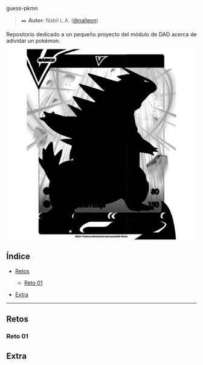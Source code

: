 <div align="justify"

# guess-pkmn

>✒️ __Autor__:  Nabil L.A. ([@nalleon](https://github.com/nalleon))

Repositorio dedicado a un pequeño proyecto del módulo de DAD acerca de adividar un pokémon.

<div align="center">
<img src="./img/cover.png">
</div>

## Índice
- [Retos](#retos)
    -  [Reto 01](#reto-01)

- [Extra](#extra)

***

## Retos



### Reto 01


## Extra


</div>